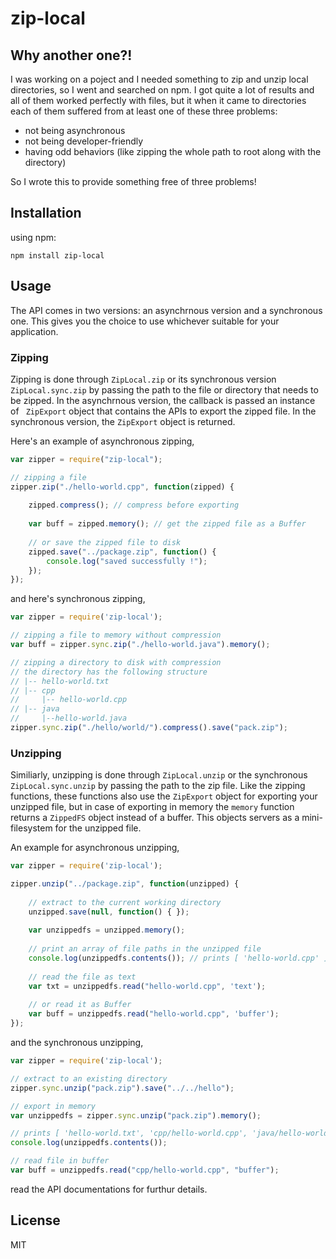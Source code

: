 ﻿# zip-local

## Why another one?!

I was working on a poject and I needed something to zip and unzip local directories, so I went and searched on npm. I got quite a lot of results and all of them worked perfectly with files, but it when it came to directories each of them suffered from at least one of these three problems:
* not being asynchronous
* not being developer-friendly
* having odd behaviors (like zipping the whole path to root along with the directory)

So I wrote this to provide something free of three problems!

## Installation

using npm:
```
npm install zip-local
```

## Usage

The API comes in two versions: an asynchrnous version and a synchronous one. This gives you the choice to use whichever suitable for your application.

### Zipping

Zipping is done through <code>ZipLocal.zip</code> or its synchronous version <code> ZipLocal.sync.zip</code> by passing the path to the file or directory that needs to be zipped. In the asynchrnous version, the callback is passed an instance of <code> ZipExport</code> object that contains the APIs to export the 
zipped file. In the synchronous version, the <code>ZipExport</code> object is returned.

Here's an example of asynchronous zipping,

```javascript
var zipper = require("zip-local");

// zipping a file
zipper.zip("./hello-world.cpp", function(zipped) {
	
    zipped.compress(); // compress before exporting
    
	var buff = zipped.memory(); // get the zipped file as a Buffer
    
    // or save the zipped file to disk
    zipped.save("../package.zip", function() {
    	console.log("saved successfully !");
    });
});
```

and here's synchronous zipping,

```javascript
var zipper = require('zip-local');

// zipping a file to memory without compression
var buff = zipper.sync.zip("./hello-world.java").memory();

// zipping a directory to disk with compression
// the directory has the following structure
// |-- hello-world.txt
// |-- cpp
//     |-- hello-world.cpp
// |-- java
//     |--hello-world.java
zipper.sync.zip("./hello/world/").compress().save("pack.zip");
```

### Unzipping

Similiarly, unzipping is done through <code>ZipLocal.unzip</code> or the synchronous <code>ZipLocal.sync.unzip</code> by passing the path to the zip file. Like the zipping functions, these functions also use the <code>ZipExport</code> object for exporting your unzipped file, but in case of exporting in memory the <code>memory</code> function returns a <code>ZippedFS</code> object instead of a buffer. This objects servers as a mini-filesystem for the unzipped file.

An example for asynchronous unzipping,

```javascript
var zipper = require('zip-local');

zipper.unzip("../package.zip", function(unzipped) {
	
    // extract to the current working directory
    unzipped.save(null, function() { });
    
    var unzippedfs = unzipped.memory();
    
    // print an array of file paths in the unzipped file
    console.log(unzippedfs.contents()); // prints [ 'hello-world.cpp' ]
    
    // read the file as text
    var txt = unzippedfs.read("hello-world.cpp", 'text');
    
    // or read it as Buffer
    var buff = unzippedfs.read("hello-world.cpp", 'buffer');
});
```

and the synchronous unzipping,

```javascript
var zipper = require('zip-local');

// extract to an existing directory
zipper.sync.unzip("pack.zip").save("../../hello");

// export in memory
var unzippedfs = zipper.sync.unzip("pack.zip").memory();

// prints [ 'hello-world.txt', 'cpp/hello-world.cpp', 'java/hello-world.java' ]
console.log(unzippedfs.contents()); 

// read file in buffer
var buff = unzippedfs.read("cpp/hello-world.cpp", "buffer");
```

read the API documentations for furthur details.

## License

MIT
